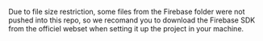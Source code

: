 Due to file size restriction, some files from the Firebase folder were not pushed into this repo, so we recomand you to download the Firebase SDK from the officiel webset when setting it up the project in your machine.

